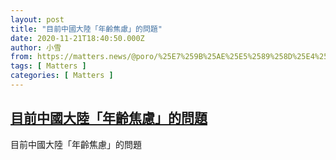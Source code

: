 ```yaml
---
layout: post
title: "目前中國大陸「年齡焦慮」的問題"
date: 2020-11-21T18:40:50.000Z
author: 小雪
from: https://matters.news/@poro/%25E7%259B%25AE%25E5%2589%258D%25E4%25B8%25AD%25E5%259C%258B%25E5%25A4%25A7%25E9%2599%25B8-%25E5%25B9%25B4%25E9%25BD%25A1%25E7%2584%25A6%25E6%2585%25AE-%25E7%259A%2584%25E5%2595%258F%25E9%25A1%258C-bafyreia7cbe2b7awodd73yf2arb3feifjdlq4liaddojrwgoz7l22pxa64
tags: [ Matters ]
categories: [ Matters ]
---
```

<!--1605984050000-->
[目前中國大陸「年齡焦慮」的問題](https://matters.news/@poro/%25E7%259B%25AE%25E5%2589%258D%25E4%25B8%25AD%25E5%259C%258B%25E5%25A4%25A7%25E9%2599%25B8-%25E5%25B9%25B4%25E9%25BD%25A1%25E7%2584%25A6%25E6%2585%25AE-%25E7%259A%2584%25E5%2595%258F%25E9%25A1%258C-bafyreia7cbe2b7awodd73yf2arb3feifjdlq4liaddojrwgoz7l22pxa64)
------

<div>
目前中國大陸「年齡焦慮」的問題
</div>
